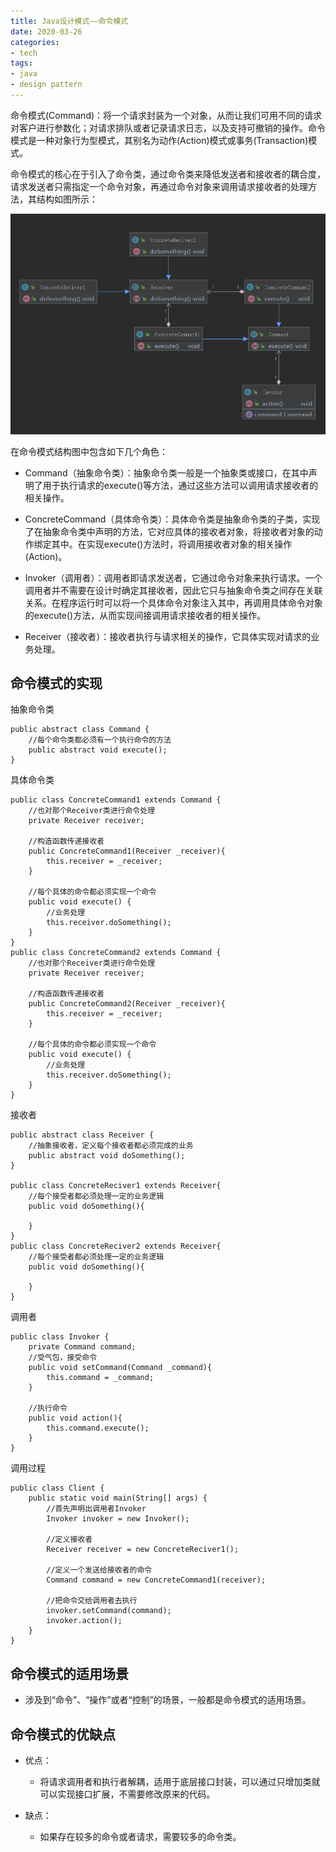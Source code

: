 ```yaml
---
title: Java设计模式——命令模式
date: 2020-03-26
categories:
- tech
tags:
- java
- design pattern
---
```


命令模式(Command)：将一个请求封装为一个对象，从而让我们可用不同的请求对客户进行参数化；对请求排队或者记录请求日志，以及支持可撤销的操作。命令模式是一种对象行为型模式，其别名为动作(Action)模式或事务(Transaction)模式。

<!-- more -->

命令模式的核心在于引入了命令类，通过命令类来降低发送者和接收者的耦合度，请求发送者只需指定一个命令对象，再通过命令对象来调用请求接收者的处理方法，其结构如图所示：

![](/assets/upload/2020-03/1585187529.png)

在命令模式结构图中包含如下几个角色：

+ Command（抽象命令类）：抽象命令类一般是一个抽象类或接口，在其中声明了用于执行请求的execute()等方法，通过这些方法可以调用请求接收者的相关操作。

+ ConcreteCommand（具体命令类）：具体命令类是抽象命令类的子类，实现了在抽象命令类中声明的方法，它对应具体的接收者对象，将接收者对象的动作绑定其中。在实现execute()方法时，将调用接收者对象的相关操作(Action)。

+ Invoker（调用者）：调用者即请求发送者，它通过命令对象来执行请求。一个调用者并不需要在设计时确定其接收者，因此它只与抽象命令类之间存在关联关系。在程序运行时可以将一个具体命令对象注入其中，再调用具体命令对象的execute()方法，从而实现间接调用请求接收者的相关操作。

+ Receiver（接收者）：接收者执行与请求相关的操作，它具体实现对请求的业务处理。

## 命令模式的实现

抽象命令类
```
public abstract class Command {
    //每个命令类都必须有一个执行命令的方法
    public abstract void execute();
}
```

具体命令类
```
public class ConcreteCommand1 extends Command {
    //也对那个Receiver类进行命令处理
    private Receiver receiver;
    
    //构造函数传递接收者
    public ConcreteCommand1(Receiver _receiver){
        this.receiver = _receiver;
    }
    
    //每个具体的命令都必须实现一个命令
    public void execute() {
        //业务处理
        this.receiver.doSomething();
    }
}
public class ConcreteCommand2 extends Command {
    //也对那个Receiver类进行命令处理
    private Receiver receiver;
    
    //构造函数传递接收者
    public ConcreteCommand2(Receiver _receiver){
        this.receiver = _receiver;
    }
    
    //每个具体的命令都必须实现一个命令
    public void execute() {
        //业务处理
        this.receiver.doSomething();
    }
}
```

接收者
```
public abstract class Receiver {
    //抽象接收者，定义每个接收者都必须完成的业务
    public abstract void doSomething();
}

public class ConcreteReciver1 extends Receiver{
    //每个接受者都必须处理一定的业务逻辑
    public void doSomething(){
        
    }
}
public class ConcreteReciver2 extends Receiver{
    //每个接受者都必须处理一定的业务逻辑
    public void doSomething(){
        
    }
}
```

调用者
```
public class Invoker {
    private Command command;
    //受气包，接受命令
    public void setCommand(Command _command){
        this.command = _command;
    }
    
    //执行命令
    public void action(){
        this.command.execute();
    }
}
```

调用过程
```
public class Client {
    public static void main(String[] args) {
        //首先声明出调用者Invoker
        Invoker invoker = new Invoker();
        
        //定义接收者
        Receiver receiver = new ConcreteReciver1();
        
        //定义一个发送给接收者的命令
        Command command = new ConcreteCommand1(receiver);
        
        //把命令交给调用者去执行
        invoker.setCommand(command);
        invoker.action();
    }
}
```

## 命令模式的适用场景 

+ 涉及到“命令”、“操作”或者“控制”的场景，一般都是命令模式的适用场景。

## 命令模式的优缺点

+ 优点：
	+ 将请求调用者和执行者解耦，适用于底层接口封装，可以通过只增加类就可以实现接口扩展，不需要修改原来的代码。

+ 缺点：
	+ 如果存在较多的命令或者请求，需要较多的命令类。
